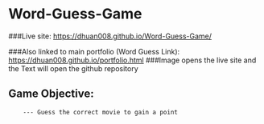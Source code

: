 # Word-Guess-Game

###Live site: https://dhuan008.github.io/Word-Guess-Game/

###Also linked to main portfolio (Word Guess Link): https://dhuan008.github.io/portfolio.html
###Image opens the live site and the Text will open the github repository

## Game Objective:
```
    --- Guess the correct movie to gain a point
 ```